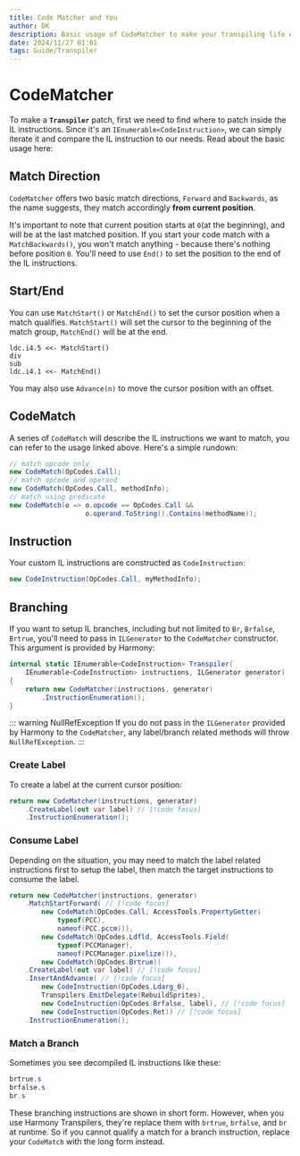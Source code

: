 ```yaml
---
title: Code Matcher and You
author: DK
description: Basic usage of CodeMatcher to make your transpiling life easier.
date: 2024/11/27 01:01
tags: Guide/Transpiler
---
```


# CodeMatcher

To make a **`Transpiler`** patch, first we need to find where to patch inside the IL instructions. Since it's an `IEnumerable<CodeInstruction>`, we can simply iterate it and compare the IL instruction to our needs. Read about the basic usage here:

<LinkCard t="HarmonyX, CodeMatcher" u="https://github.com/BepInEx/HarmonyX/wiki/Transpiler-helpers#codematcher"/>

## Match Direction

`CodeMatcher` offers two basic match directions, `Forward` and `Backwards`, as the name suggests, they match accordingly **from current position**.

It's important to note that current position starts at `0`(at the beginning), and will be at the last matched position. If you start your code match with a `MatchBackwards()`, you won't match anything - because there's nothing before position `0`. You'll need to use `End()` to set the position to the end of the IL instructions.

## Start/End

You can use `MatchStart()` or `MatchEnd()` to set the cursor position when a match qualifies. `MatchStart()` will set the cursor to the beginning of the match group, `MatchEnd()` will be at the end.
```cs{1,4}
ldc.i4.5 <<- MatchStart()
div
sub
ldc.i4.1 <<- MatchEnd()
```

You may also use `Advance(n)` to move the cursor position with an offset.

## CodeMatch

A series of `CodeMatch` will describe the IL instructions we want to match, you can refer to the usage linked above. Here's a simple rundown:
```cs
// match opcode only
new CodeMatch(OpCodes.Call);
// match opcode and operand
new CodeMatch(OpCodes.Call, methodInfo);
// match using predicate
new CodeMatch(o => o.opcode == OpCodes.Call && 
                   o.operand.ToString().Contains(methodName));
```

## Instruction

Your custom IL instructions are constructed as `CodeInstruction`:
```cs
new CodeInstruction(OpCodes.Call, myMethodInfo);
```

## Branching

If you want to setup IL branches, including but not limited to `Br`, `Brfalse`, `Brtrue`, you'll need to pass in `ILGenerator` to the `CodeMatcher` constructor. This argument is provided by Harmony:
```cs
internal static IEnumerable<CodeInstruction> Transpiler(
    IEnumerable<CodeInstruction> instructions, ILGenerator generator)
{
    return new CodeMatcher(instructions, generator)
        .InstructionEnumeration();
}
```

::: warning NullRefException
If you do not pass in the `ILGenerator` provided by Harmony to the `CodeMatcher`, any label/branch related methods will throw `NullRefException`.
:::

### Create Label

To create a label at the current cursor position:
```cs
return new CodeMatcher(instructions, generator)
    .CreateLabel(out var label) // [!code focus]
    .InstructionEnumeration();
```

### Consume Label

Depending on the situation, you may need to match the label related instructions first to setup the label, then match the target instructions to consume the label.
```cs
return new CodeMatcher(instructions, generator)
    .MatchStartForward( // [!code focus]
        new CodeMatch(OpCodes.Call, AccessTools.PropertyGetter(
            typeof(PCC),
            nameof(PCC.pccm))),
        new CodeMatch(OpCodes.Ldfld, AccessTools.Field(
            typeof(PCCManager),
            nameof(PCCManager.pixelize))),
        new CodeMatch(OpCodes.Brtrue))
    .CreateLabel(out var label) // [!code focus]
    .InsertAndAdvance( // [!code focus]
        new CodeInstruction(OpCodes.Ldarg_0),
        Transpilers.EmitDelegate(RebuildSprites),
        new CodeInstruction(OpCodes.Brfalse, label), // [!code focus]
        new CodeInstruction(OpCodes.Ret)) // [!code focus]
    .InstructionEnumeration();
```

### Match a Branch

Sometimes you see decompiled IL instructions like these:
```cs
brtrue.s
brfalse.s
br.s
```

These branching instructions are shown in short form. However, when you use Harmony Transpilers, they're replace them with `brtrue`, `brfalse`, and `br` at runtime. So if you cannot qualify a match for a branch instruction, replace your `CodeMatch` with the long form instead.
